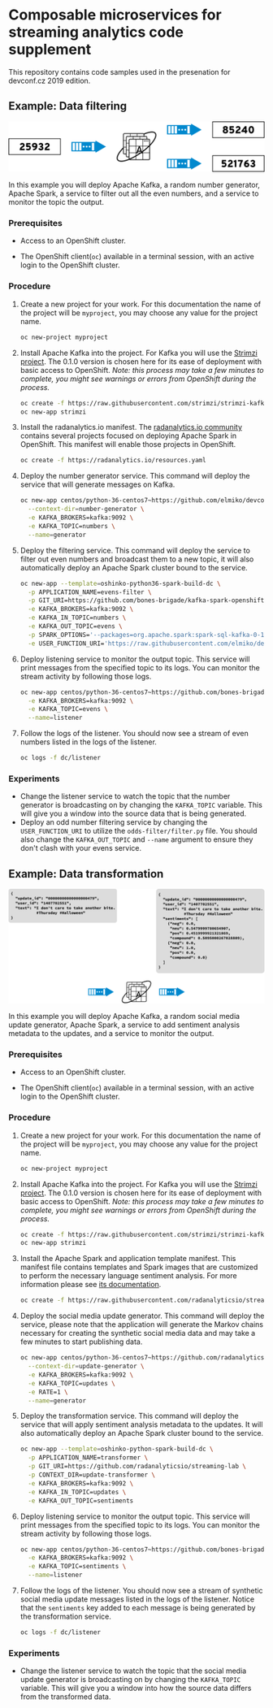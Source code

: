 # Composable microservices for streaming analytics code supplement

This repository contains code samples used in the presenation for devconf.cz
2019 edition.

## Example: Data filtering

![data filtering diagram](example-data-filtering.png)

In this example you will deploy Apache Kafka, a random number generator,
Apache Spark, a service to filter out all the even numbers, and a service to
monitor the topic the output.

### Prerequisites

* Access to an OpenShift cluster.

* The OpenShift client(`oc`) available in a terminal session, with an active
  login to the OpenShift cluster.

### Procedure

1. Create a new project for your work. For this documentation the name of the
   project will be `myproject`, you may choose any value for the project name.
   ```bash
   oc new-project myproject
   ```
1. Install Apache Kafka into the project. For Kafka you will use the
   [Strimzi project](https://strimzi.io). The 0.1.0 version is
   chosen here for its ease of deployment with basic access to OpenShift.
   *Note: this process may take a few minutes to complete, you might see
   warnings or errors from OpenShift during the process.*
   ```bash
   oc create -f https://raw.githubusercontent.com/strimzi/strimzi-kafka-operator/0.1.0/kafka-inmemory/resources/openshift-template.yaml
   oc new-app strimzi
   ```
1. Install the radanalytics.io manifest. The
   [radanalytics.io community](https://radanalytics.io) contains several
   projects focused on deploying Apache Spark in OpenShift. This manifest
   will enable those projects in OpenShift.
   ```bash
   oc create -f https://radanalytics.io/resources.yaml
   ```
1. Deploy the number generator service. This command will deploy the service
   that will generate messages on Kafka.
   ```bash
   oc new-app centos/python-36-centos7~https://github.com/elmiko/devconf.cz-2019-composable-microservices \
     --context-dir=number-generator \
     -e KAFKA_BROKERS=kafka:9092 \
     -e KAFKA_TOPIC=numbers \
     --name=generator
   ```
1. Deploy the filtering service. This command will deploy the service to
   filter out even numbers and broadcast them to a new topic, it will also
   automatically deploy an Apache Spark cluster bound to the service.
   ```bash
   oc new-app --template=oshinko-python36-spark-build-dc \
     -p APPLICATION_NAME=evens-filter \
     -p GIT_URI=https://github.com/bones-brigade/kafka-spark-openshift-python \
     -e KAFKA_BROKERS=kafka:9092 \
     -e KAFKA_IN_TOPIC=numbers \
     -e KAFKA_OUT_TOPIC=evens \
     -p SPARK_OPTIONS='--packages=org.apache.spark:spark-sql-kafka-0-10_2.11:2.3.0' \
     -e USER_FUNCTION_URI='https://raw.githubusercontent.com/elmiko/devconf.cz-2019-composable-microservices/master/evens-filter/filter.py'
   ```
1. Deploy listening service to monitor the output topic. This service will
   print messages from the specified topic to its logs. You can monitor the
   stream activity by following those logs.
   ```bash
   oc new-app centos/python-36-centos7~https://github.com/bones-brigade/kafka-openshift-python-listener.git \
     -e KAFKA_BROKERS=kafka:9092 \
     -e KAFKA_TOPIC=evens \
     --name=listener
   ```
1. Follow the logs of the listener. You should now see a stream of even
   numbers listed in the logs of the listener.
   ```bash
   oc logs -f dc/listener
   ```

### Experiments

* Change the listener service to watch the topic that the number generator is
  broadcasting on by changing the `KAFKA_TOPIC` variable. This will give you
  a window into the source data that is being generated.
* Deploy an odd number filtering service by changing the `USER_FUNCTION_URI`
  to utilize the `odds-filter/filter.py` file. You should also change the
  `KAFKA_OUT_TOPIC` and `--name` argument to ensure they don't clash with
  your evens service.

## Example: Data transformation

![data transformation diagram](example-data-transformation.png)

In this example you will deploy Apache Kafka, a random social media update
generator, Apache Spark, a service to add sentiment analysis metadata to the
updates, and a service to monitor the output.

### Prerequisites

* Access to an OpenShift cluster.

* The OpenShift client(`oc`) available in a terminal session, with an active
  login to the OpenShift cluster.

### Procedure

1. Create a new project for your work. For this documentation the name of the
   project will be `myproject`, you may choose any value for the project name.
   ```bash
   oc new-project myproject
   ```
1. Install Apache Kafka into the project. For Kafka you will use the
   [Strimzi project](https://strimzi.io). The 0.1.0 version is
   chosen here for its ease of deployment with basic access to OpenShift.
   *Note: this process may take a few minutes to complete, you might see
   warnings or errors from OpenShift during the process.*
   ```bash
   oc create -f https://raw.githubusercontent.com/strimzi/strimzi-kafka-operator/0.1.0/kafka-inmemory/resources/openshift-template.yaml
   oc new-app strimzi
   ```
1. Install the Apache Spark and application template manifest. This manifest
   file contains templates and Spark images that are customized to
   perform the necessary language sentiment analysis. For more information
   please see
   [its documentation](https://github.com/radanalyticsio/streaming-lab).
   ```bash
   oc create -f https://raw.githubusercontent.com/radanalyticsio/streaming-lab/master/resources.yaml
   ```
1. Deploy the social media update generator. This command will deploy the
   service, please note that the application will generate the Markov chains
   necessary for creating the synthetic social media data and may take a
   few minutes to start publishing data.
   ```bash
   oc new-app centos/python-36-centos7~https://github.com/radanalyticsio/streaming-lab/ \
     --context-dir=update-generator \
     -e KAFKA_BROKERS=kafka:9092 \
     -e KAFKA_TOPIC=updates \
     -e RATE=1 \
     --name=generator
   ```
1. Deploy the transformation service. This command will deploy the service
   that will apply sentiment analysis metadata to the updates. It will also
   automatically deploy an Apache Spark cluster bound to the service.
   ```bash
   oc new-app --template=oshinko-python-spark-build-dc \
     -p APPLICATION_NAME=transformer \
     -p GIT_URI=https://github.com/radanalyticsio/streaming-lab \
     -p CONTEXT_DIR=update-transformer \
     -e KAFKA_BROKERS=kafka:9092 \
     -e KAFKA_IN_TOPIC=updates \
     -e KAFKA_OUT_TOPIC=sentiments
   ```
1. Deploy listening service to monitor the output topic. This service will
   print messages from the specified topic to its logs. You can monitor the
   stream activity by following those logs.
   ```bash
   oc new-app centos/python-36-centos7~https://github.com/bones-brigade/kafka-openshift-python-listener.git \
     -e KAFKA_BROKERS=kafka:9092 \
     -e KAFKA_TOPIC=sentiments \
     --name=listener
   ```
1. Follow the logs of the listener. You should now see a stream of synthetic
   social media update messages listed in the logs of the listener. Notice
   that the `sentiments` key added to each message is being generated by
   the transformation service.
   ```bash
   oc logs -f dc/listener
   ```

### Experiments

* Change the listener service to watch the topic that the social media update
  generator is broadcasting on by changing the `KAFKA_TOPIC` variable. This
  will give you a window into how the source data differs from the transformed
  data.


